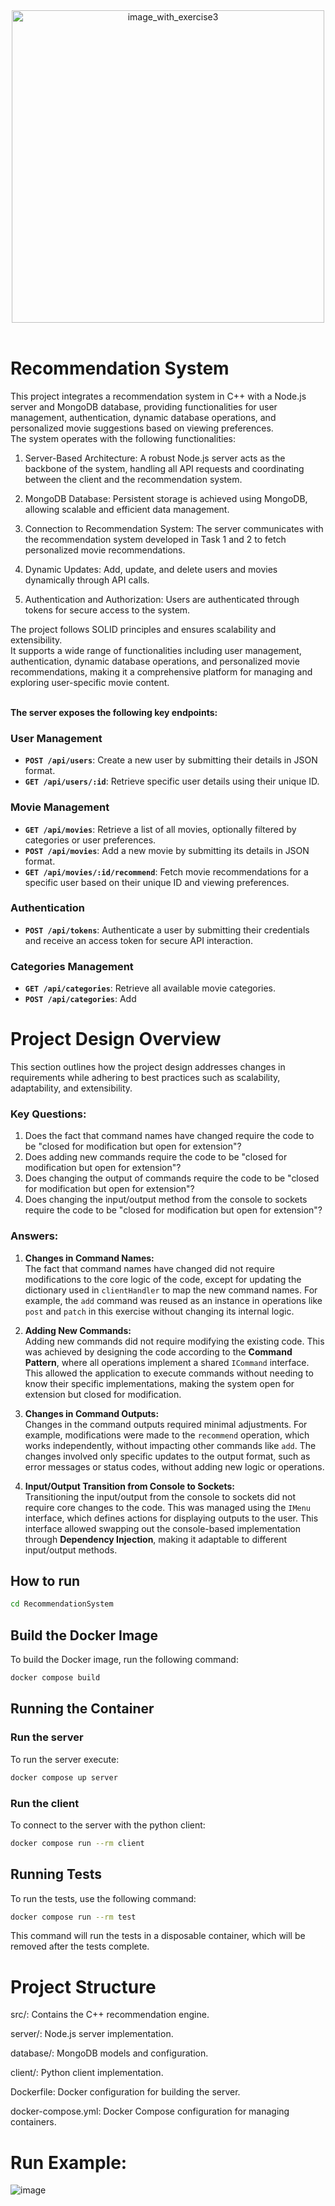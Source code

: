 <div align="center">
  <img src="https://github.com/user-attachments/assets/287abe5b-9e8d-4be0-9e79-98ce6ce3edc4" alt="image_with_exercise3" width="500">
</div>
<br>

# Recommendation System

This project integrates a recommendation system in C++ with a Node.js server and MongoDB database, providing functionalities for user management, authentication, dynamic database operations, and personalized movie suggestions based on viewing preferences. <br>
The system operates with the following functionalities:

1. Server-Based Architecture: A robust Node.js server acts as the backbone of the system, handling all API requests and coordinating between the client and the recommendation system.

2. MongoDB Database: Persistent storage is achieved using MongoDB, allowing scalable and efficient data management.

3. Connection to Recommendation System: The server communicates with the recommendation system developed in Task 1 and 2 to fetch personalized movie recommendations.

4. Dynamic Updates: Add, update, and delete users and movies dynamically through API calls.

5. Authentication and Authorization: Users are authenticated through tokens for secure access to the system.

The project follows SOLID principles and ensures scalability and extensibility.  <br>
It supports a wide range of functionalities including user management, authentication, dynamic database operations, and personalized movie recommendations, making it a comprehensive platform for managing and exploring user-specific movie content.\
<br>

**The server exposes the following key endpoints:**
### User Management

- **`POST /api/users`**: Create a new user by submitting their details in JSON format.
- **`GET /api/users/:id`**: Retrieve specific user details using their unique ID.

### Movie Management

- **`GET /api/movies`**: Retrieve a list of all movies, optionally filtered by categories or user preferences.
- **`POST /api/movies`**: Add a new movie by submitting its details in JSON format.
- **`GET /api/movies/:id/recommend`**: Fetch movie recommendations for a specific user based on their unique ID and viewing preferences.

### Authentication

- **`POST /api/tokens`**: Authenticate a user by submitting their credentials and receive an access token for secure API interaction.

### Categories Management

- **`GET /api/categories`**: Retrieve all available movie categories.
- **`POST /api/categories`**: Add 


# Project Design Overview

This section outlines how the project design addresses changes in requirements while adhering to best practices such as scalability, adaptability, and extensibility.

### Key Questions:

1. Does the fact that command names have changed require the code to be "closed for modification but open for extension"?  
2. Does adding new commands require the code to be "closed for modification but open for extension"?  
3. Does changing the output of commands require the code to be "closed for modification but open for extension"?  
4. Does changing the input/output method from the console to sockets require the code to be "closed for modification but open for extension"?

### Answers:

1. **Changes in Command Names:**  
   The fact that command names have changed did not require modifications to the core logic of the code, except for updating the dictionary used in `clientHandler` to map the new command names. For example, the `add` command was reused as an instance in operations like `post` and `patch` in this exercise without changing its internal logic.

2. **Adding New Commands:**  
   Adding new commands did not require modifying the existing code. This was achieved by designing the code according to the **Command Pattern**, where all operations implement a shared `ICommand` interface. This allowed the application to execute commands without needing to know their specific implementations, making the system open for extension but closed for modification.

3. **Changes in Command Outputs:**  
   Changes in the command outputs required minimal adjustments. For example, modifications were made to the `recommend` operation, which works independently, without impacting other commands like `add`. The changes involved only specific updates to the output format, such as error messages or status codes, without adding new logic or operations.

4. **Input/Output Transition from Console to Sockets:**  
   Transitioning the input/output from the console to sockets did not require core changes to the code. This was managed using the `IMenu` interface, which defines actions for displaying outputs to the user. This interface allowed swapping out the console-based implementation through **Dependency Injection**, making it adaptable to different input/output methods.


## How to run
```bash
cd RecommendationSystem
```

## Build the Docker Image
To build the Docker image, run the following command:
```bash
docker compose build
```

## Running the Container

### Run the server
To run the server execute:
```bash
docker compose up server
```

### Run the client
To connect to the server with the python client:
```bash
docker compose run --rm client
```

## Running Tests
To run the tests, use the following command:
```bash
docker compose run --rm test
```
This command will run the tests in a disposable container, which will be removed after the tests complete.


 
# Project Structure
src/: Contains the C++ recommendation engine.

server/: Node.js server implementation.

database/: MongoDB models and configuration.

client/: Python client implementation.

Dockerfile: Docker configuration for building the server.

docker-compose.yml: Docker Compose configuration for managing containers.

# Run Example:
![image](https://github.com/user-attachments/assets/d06d622b-0306-45e4-ba21-6ffa834802e4)


